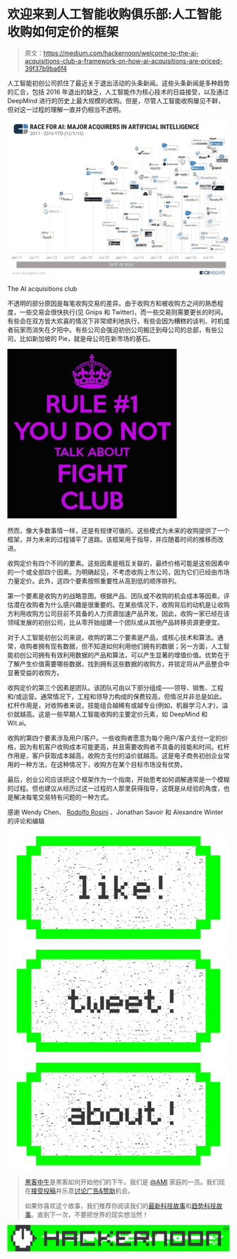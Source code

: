 # 欢迎来到人工智能收购俱乐部:人工智能收购如何定价的框架

> 原文：<https://medium.com/hackernoon/welcome-to-the-ai-acquisitions-club-a-framework-on-how-ai-acquisitions-are-priced-39f37b9ba6f4>

人工智能初创公司抓住了最近关于退出活动的头条新闻。这些头条新闻是多种趋势的汇合，包括 2016 年退出的缺乏，人工智能作为核心技术的日益接受，以及通过 DeepMind 进行的历史上最大规模的收购。但是，尽管人工智能收购屡见不鲜，但对这一过程的理解一直并仍相当不透明。

![](img/8c2aa69c9638a59a39d8ceb138b5be10.png)

The AI acquisitions club

不透明的部分原因是每笔收购交易的差异。由于收购方和被收购方之间的熟悉程度，一些交易会很快执行(见 Gnips 和 Twitter)，而一些交易则需要更长的时间。有些会在双方皆大欢喜的情况下非常顺利地执行，有些会因为糟糕的谈判、时机或者玩家而消失在夕阳中。有些公司会强迫初创公司搬迁到母公司的总部，有些公司，比如新加坡的 Pie，就是母公司在新市场的基石。

![](img/80ce0b00150b7e71587af8bf4deec993.png)

然而，像大多数事情一样，还是有规律可循的。这些模式为未来的收购提供了一个框架，并为未来的过程铺平了道路。该框架用于指导，并应随着时间的推移而改进。

收购定价有四个不同的要素。这些因素是相互关联的，最终价格可能是这些因素中的一个或全部四个因素。为明确起见，不考虑收购上市公司，因为它们已经由市场力量定价。此外，这四个要素按照重要性从高到低的顺序排列。

第一个要素是收购方的战略意图。根据产品、团队或不收购的机会成本等因素，评估潜在收购者为什么感兴趣是很重要的。在某些情况下，收购背后的动机是让收购方利用收购方公司目前不具备的人力资源加速产品开发。因此，收购一家已经在该领域发展的初创公司，比从零开始组建一个团队或从其他产品转移资源更便宜。

对于人工智能初创公司来说，收购的第二个要素是产品，或核心技术和算法。通常，收购者拥有现有数据，但不知道如何利用他们拥有的数据；另一方面，人工智能初创公司拥有有效利用数据的产品和算法，可以产生显著的增值价值。优势在于了解产生价值需要哪些数据，找到拥有这些数据的收购方，并锁定将从产品整合中显著受益的收购方。

收购定价的第三个因素是团队。该团队可由以下部分组成——领导、销售、工程和/或运营。通常情况下，工程和领导力构成的保费较高，但情况并非总是如此。杠杆作用是，对收购者来说，技能组合越稀有或越专业(例如，机器学习人才)，溢价就越高。这是一些早期人工智能收购的主要定价元素，如 DeepMind 和 Wit.ai。

收购的第四个要素涉及用户/客户。一些收购者愿意为每个用户/客户支付一定的价格，因为有机客户收购成本可能更高，并且需要收购者不具备的技能和时间。杠杆作用是，客户获取成本越高，收购方支付的溢价就越高。这是电子商务初创企业常用的一种方法，在这种情况下，收购方在某个目标市场没有优势。

最后，创业公司应该把这个框架作为一个指南，开始思考如何调解通常是一个模糊的过程。但也建议从经历过这一过程的人那里获得指导，这既是从经验的角度，也是解决每笔交易特有问题的一种方式。

感谢 Wendy Chen、 [Rodolfo Rosini](https://medium.com/u/27b95bb5ec10?source=post_page-----39f37b9ba6f4--------------------------------) 、Jonathan Savoir 和 Alexandre Winter 的评论和编辑

[![](img/50ef4044ecd4e250b5d50f368b775d38.png)](http://bit.ly/HackernoonFB)[![](img/979d9a46439d5aebbdcdca574e21dc81.png)](https://goo.gl/k7XYbx)[![](img/2930ba6bd2c12218fdbbf7e02c8746ff.png)](https://goo.gl/4ofytp)

> [黑客中午](http://bit.ly/Hackernoon)是黑客如何开始他们的下午。我们是 [@AMI](http://bit.ly/atAMIatAMI) 家庭的一员。我们现在[接受投稿](http://bit.ly/hackernoonsubmission)并乐意[讨论广告&赞助](mailto:partners@amipublications.com)机会。
> 
> 如果你喜欢这个故事，我们推荐你阅读我们的[最新科技故事](http://bit.ly/hackernoonlatestt)和[趋势科技故事](https://hackernoon.com/trending)。直到下一次，不要把世界的现实想当然！

![](img/be0ca55ba73a573dce11effb2ee80d56.png)
